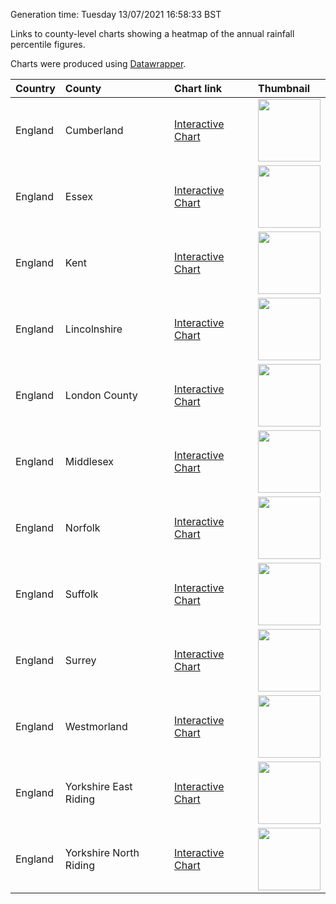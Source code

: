 Generation time: Tuesday 13/07/2021 16:58:33 BST

Links to county-level charts showing a heatmap of the annual rainfall percentile figures.

Charts were produced using [Datawrapper](https://www.datawrapper.de/).

|Country|County|Chart link|Thumbnail|
|:----|:----|:-----|:-----|
|England|Cumberland|[Interactive Chart](https://www.datawrapper.de/_/3bYZt/)|<img src="https://img.datawrapper.de/3bYZt/70bfbae477c7b7e21490f8dbc484837f/full.png" height="100">|
|England|Essex|[Interactive Chart](https://www.datawrapper.de/_/J3VQl/)|<img src="https://img.datawrapper.de/J3VQl/e1eeb7c46bbf548b92cba1374672d0d1/full.png" height="100">|
|England|Kent|[Interactive Chart](https://www.datawrapper.de/_/aSrjw/)|<img src="https://img.datawrapper.de/aSrjw/d370ebe398b803ca474eee19b4df4f4e/full.png" height="100">|
|England|Lincolnshire|[Interactive Chart](https://www.datawrapper.de/_/OmeZ7/)|<img src="https://img.datawrapper.de/OmeZ7/b589f4718dc9a76306ed5ade2ed563ec/full.png" height="100">|
|England|London County|[Interactive Chart](https://www.datawrapper.de/_/OSi4c/)|<img src="https://img.datawrapper.de/OSi4c/b062e72f52c0f1a1e313d5160fa5eedf/full.png" height="100">|
|England|Middlesex|[Interactive Chart](https://www.datawrapper.de/_/C18O5/)|<img src="https://img.datawrapper.de/C18O5/999e854d1545d4ebc0391e97696dada1/full.png" height="100">|
|England|Norfolk|[Interactive Chart](https://www.datawrapper.de/_/EwDSH/)|<img src="https://img.datawrapper.de/EwDSH/42de9050e5ceb6a125a4f7aa5c1b20e8/full.png" height="100">|
|England|Suffolk|[Interactive Chart](https://www.datawrapper.de/_/x4VV7/)|<img src="https://img.datawrapper.de/x4VV7/0803089e744ee752a1916728aff23adc/full.png" height="100">|
|England|Surrey|[Interactive Chart](https://www.datawrapper.de/_/ZuENa/)|<img src="https://img.datawrapper.de/ZuENa/a0026ac84db4792017487fb3ca5329ad/full.png" height="100">|
|England|Westmorland|[Interactive Chart](https://www.datawrapper.de/_/vBN1G/)|<img src="https://img.datawrapper.de/vBN1G/1a60255393ad58d12dd5b245910d2ad8/full.png" height="100">|
|England|Yorkshire East Riding|[Interactive Chart](https://www.datawrapper.de/_/0k7LR/)|<img src="https://img.datawrapper.de/0k7LR/7e46389cebc50cf0d205f22411f40ef0/full.png" height="100">|
|England|Yorkshire North Riding|[Interactive Chart](https://www.datawrapper.de/_/M6Ypz/)|<img src="https://img.datawrapper.de/M6Ypz/36e0ff6893c6e4f092daf7a4426d5acc/full.png" height="100">|
